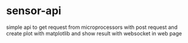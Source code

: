 # sensor-api

simple api to get request from microprocessors with post request
and create plot with matplotlib and show result with websocket in web page
